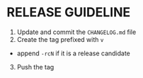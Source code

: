 # RELEASE GUIDELINE

1. Update and commit the `CHANGELOG.md` file
2. Create the tag prefixed with `v`
  * append `-rcN` if it is a release candidate
3. Push the tag
